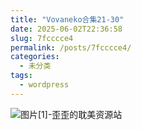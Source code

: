 ```yaml
---
title: "Vovaneko合集21-30"
date: 2025-06-02T22:36:58
slug: 7fcccce4
permalink: /posts/7fcccce4/
categories:
  - 未分类
tags:
  - wordpress
---
```


![图片[1]-歪歪的耽美资源站](/images/wp/7fcccce4-c7f513ce.jpg)
